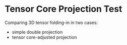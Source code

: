 # Tensor Core Projection Test
Comparing 3D tensor folding-in in two cases:
- simple double projection
- tensor core-adjusted projection